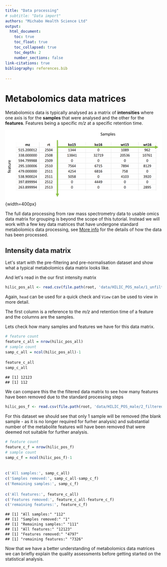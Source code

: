 ```yaml
---
title: "Data processing"
# subtitle: "Data import"
authors: "Michabo Health Science Ltd"
output: 
  html_document:
    toc: true
    toc_float: true
    toc_collapsed: true
    toc_depth: 2
    number_sections: false
link-citations: true
bibliography: references.bib

---
```





# Metabolomics data matrices

Metabolomics data is typically analysed as a matrix of **intensities** where one axis is for the **samples** that were analysed and the other for the **features**. Features being a specific *m/z* at a specific retention time.

![Fig 1.3 Feature X sample matrix of intensity](feature_matrix.png){width=400px}
&nbsp;

The full data processing from raw mass spectrometry data to usable omics data matrix for grouping is beyond the scope 
of this tutorial. Instead we will work with a few key data matrices that have undergone standard metabolomics data processing, see [More info](6_more_info.html) for the details of how the data has been processed.


## Intensity data matrix


Let's start with the pre-filtering and pre-normalisation dataset and show what a typical metabolomics data matrix looks like.






And let's read in the our first intensity matrix


``` r
hilic_pos_all <- read.csv(file.path(root, 'data/HILIC_POS_male/1_unfiltered.csv'))
```

Again, `head` can be used for a quick check and `View` can be used to view in more detail.

The first column is a reference to the *m/z* and retention time of a feature and the columns are the samples.

Lets check how many samples and features we have for this data matrix. 


``` r
# feature count
feature_c_all = nrow(hilic_pos_all)
# sample count
samp_c_all = ncol(hilic_pos_all)-1

feature_c_all
samp_c_all
```

```
## [1] 12123
## [1] 112
```

We can compare this the the filtered data matrix to see how many features have been removed due to the standard processing steps

``` r
hilic_pos_f <- read.csv(file.path(root, 'data/HILIC_POS_male/2_filtered.csv'))
```

For this dataset we should see that only 1 sample will be removed (the blank sample - as it is no longer required for furher analysis) and substantial number of the metabolite features will have been removed that were deemed not suitable for further analysis.



``` r
# feature count
feature_c_f = nrow(hilic_pos_f)
# sample count
samp_c_f = ncol(hilic_pos_f)-1


c('All samples:', samp_c_all)
c('Samples removed:', samp_c_all-samp_c_f)
c('Remaining samples:', samp_c_f)

c('All features:', feature_c_all)
c('Features removed:', feature_c_all-feature_c_f)
c('remaining features:', feature_c_f)
```

```
## [1] "All samples:" "112"         
## [1] "Samples removed:" "1"               
## [1] "Remaining samples:" "111"               
## [1] "All features:" "12123"        
## [1] "Features removed:" "4797"             
## [1] "remaining features:" "7326"
```

Now that we have a better understanding of metabolomics data matrices we can briefly explain the quality assessments before getting started on the statistical analysis.


